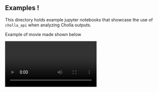 ## Examples !

This directory holds example jupyter notebooks that showcase the use of `cholla_api` when analyzing Cholla outputs.

Example of movie made shown below

![](KH_resind_density.mp4)

